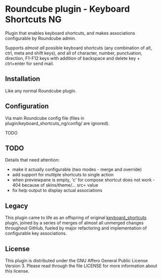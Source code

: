 # Roundcube plugin - Keyboard Shortcuts NG

Plugin that enables keyboard shortcuts, and makes associations configurable
by Roundcube admin.

Supports _almost all_ possible keyboard shortcuts (any combination of alt, ctrl,
meta and shift keys), and all of character, number, punctuation, direction, F1-F12
keys with addition of backspace and delete key + ctrl+enter for send mail.



## Installation

Like any normal Roundcube plugin.



## Configuration

Via main Roundcube config file (files in plugin/keyboard_shortcuts_ng/config/ are ignored).

TODO



## TODO

Details that need attention:
- make it actually configurable (two modes - merge and override)
- add support for multiple shortcuts to single action
- when previewpane is empty, 'c' for compose shortcut does not work - 404 because of skins/theme/... src= value
- fix help output to display actual associations


## Legacy

This plugin came to life as an offspring of original
[keyboard_shortcuts](https://github.com/corbosman/keyboard_shortcuts) plugin,
joined by a series of merges of almost all unmerged changes throughout GitHub,
fueled by major refactoring and implementation of configurable key associations.



## License

This plugin is distributed under the GNU Affero General Public License Version 3.
Please read through the file LICENSE for more information about this license.
